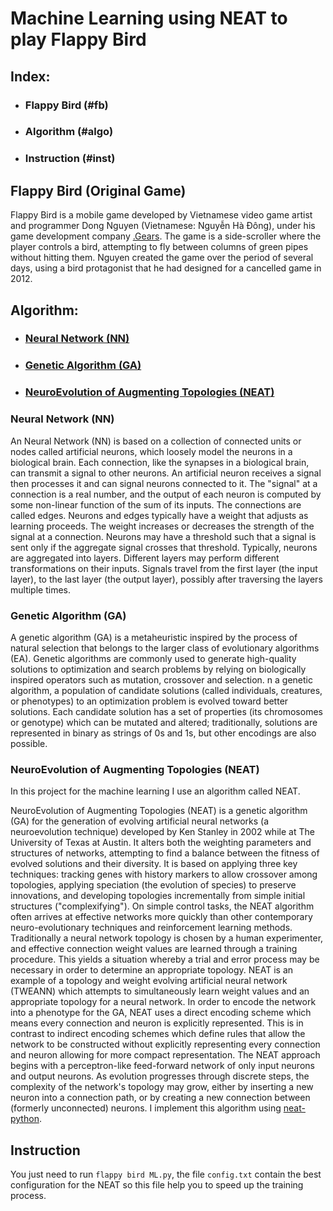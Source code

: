 # Machine Learning using NEAT to play Flappy Bird

## Index:
* ### Flappy Bird (#fb)<br>
* ### Algorithm (#algo)<br>
* ### Instruction (#inst)<br>

## Flappy Bird (Original Game)<a id=fb> </a>

Flappy Bird is a mobile game developed by Vietnamese video game artist and programmer Dong Nguyen (Vietnamese: Nguyễn Hà Đông), under his game development company [.Gears](http://dotgears.com). The game is a side-scroller where the player controls a bird, attempting to fly between columns of green pipes without hitting them. Nguyen created the game over the period of several days, using a bird protagonist that he had designed for a cancelled game in 2012.


## Algorithm:<a id=algo> </a>
* ### [Neural Network (NN)](#nn)<br>
* ### [Genetic Algorithm (GA)](#ga)<br>
* ### [NeuroEvolution of Augmenting Topologies (NEAT)](#neat)<br>

### Neural Network (NN) <a id=nn> </a>

An Neural Network (NN) is based on a collection of connected units or nodes called artificial neurons, which loosely model the neurons in a biological brain. Each connection, like the synapses in a biological brain, can transmit a signal to other neurons. An artificial neuron receives a signal then processes it and can signal neurons connected to it. The "signal" at a connection is a real number, and the output of each neuron is computed by some non-linear function of the sum of its inputs. The connections are called edges. Neurons and edges typically have a weight that adjusts as learning proceeds. The weight increases or decreases the strength of the signal at a connection. Neurons may have a threshold such that a signal is sent only if the aggregate signal crosses that threshold. Typically, neurons are aggregated into layers. Different layers may perform different transformations on their inputs. Signals travel from the first layer (the input layer), to the last layer (the output layer), possibly after traversing the layers multiple times.

### Genetic Algorithm (GA) <a id=ga> </a>

A genetic algorithm (GA) is a metaheuristic inspired by the process of natural selection that belongs to the larger class of evolutionary algorithms (EA). Genetic algorithms are commonly used to generate high-quality solutions to optimization and search problems by relying on biologically inspired operators such as mutation, crossover and selection.
n a genetic algorithm, a population of candidate solutions (called individuals, creatures, or phenotypes) to an optimization problem is evolved toward better solutions. Each candidate solution has a set of properties (its chromosomes or genotype) which can be mutated and altered; traditionally, solutions are represented in binary as strings of 0s and 1s, but other encodings are also possible.


### NeuroEvolution of Augmenting Topologies (NEAT) <a id=ga> </a>

In this project for the machine learning I use an algorithm called NEAT. 

NeuroEvolution of Augmenting Topologies (NEAT) is a genetic algorithm (GA) for the generation of evolving artificial neural networks (a neuroevolution technique) developed by Ken Stanley in 2002 while at The University of Texas at Austin. It alters both the weighting parameters and structures of networks, attempting to find a balance between the fitness of evolved solutions and their diversity. It is based on applying three key techniques: tracking genes with history markers to allow crossover among topologies, applying speciation (the evolution of species) to preserve innovations, and developing topologies incrementally from simple initial structures ("complexifying"). On simple control tasks, the NEAT algorithm often arrives at effective networks more quickly than other contemporary neuro-evolutionary techniques and reinforcement learning methods. Traditionally a neural network topology is chosen by a human experimenter, and effective connection weight values are learned through a training procedure. This yields a situation whereby a trial and error process may be necessary in order to determine an appropriate topology. NEAT is an example of a topology and weight evolving artificial neural network (TWEANN) which attempts to simultaneously learn weight values and an appropriate topology for a neural network.
In order to encode the network into a phenotype for the GA, NEAT uses a direct encoding scheme which means every connection and neuron is explicitly represented. This is in contrast to indirect encoding schemes which define rules that allow the network to be constructed without explicitly representing every connection and neuron allowing for more compact representation.
The NEAT approach begins with a perceptron-like feed-forward network of only input neurons and output neurons. As evolution progresses through discrete steps, the complexity of the network's topology may grow, either by inserting a new neuron into a connection path, or by creating a new connection between (formerly unconnected) neurons.
I implement this algorithm using [neat-python](https://github.com/CodeReclaimers/neat-python).


## Instruction <a id=inst> </a>

You just need to run ```flappy bird ML.py```, the file ```config.txt``` contain the best configuration for the NEAT so this file help you to speed up the training process.

